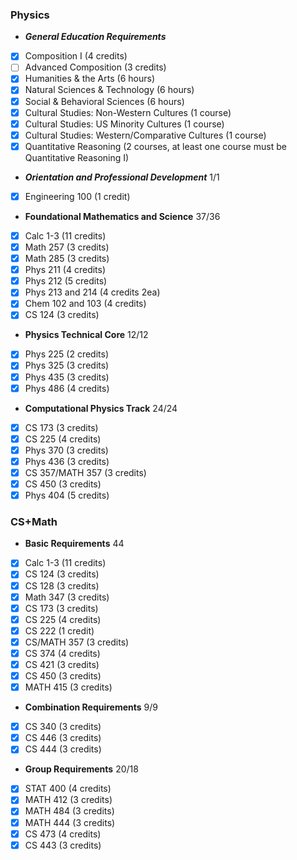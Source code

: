 ### Physics

- ***General Education Requirements*** 
- [x] Composition I (4 credits)
- [ ] Advanced Composition (3 credits)
- [x] Humanities & the Arts (6 hours)	
- [x] Natural Sciences & Technology (6 hours)
- [x] Social & Behavioral Sciences (6 hours)	
- [x] Cultural Studies: Non-Western Cultures (1 course)
- [x] Cultural Studies: US Minority Cultures (1 course)
- [x] Cultural Studies: Western/Comparative Cultures (1 course)
- [x] Quantitative Reasoning (2 courses, at least one course must be Quantitative Reasoning I)

- ***Orientation and Professional Development*** 1/1
- [x] Engineering 100 (1 credit)

- **Foundational Mathematics and Science** 37/36
- [x] Calc 1-3 (11 credits)
- [x] Math 257 (3 credits)
- [X] Math 285 (3 credits)
- [X] Phys 211 (4 credits)
- [X] Phys 212 (5 credits)
- [X] Phys 213 and 214 (4 credits 2ea)
- [X] Chem 102 and 103 (4 credits)
- [x] CS 124 (3 credits)

- **Physics Technical Core** 12/12
- [x] Phys 225 (2 credits)
- [X] Phys 325 (3 credits)
- [X] Phys 435 (3 credits)
- [X] Phys 486 (4 credits)

- **Computational Physics Track** 24/24
- [x] CS 173 (3 credits)
- [x] CS 225 (4 credits)
- [X] Phys 370 (3 credits)
- [X] Phys 436 (3 credits)
- [X] CS 357/MATH 357 (3 credits)
- [X] CS 450 (3 credits)
- [X] Phys 404 (5 credits)

### CS+Math

- **Basic Requirements** 44
- [x] Calc 1-3 (11 credits)
- [x] CS 124 (3 credits)
- [x] CS 128 (3 credits)
- [X] Math 347 (3 credits)
- [x] CS 173 (3 credits)
- [x] CS 225 (4 credits)
- [X] CS 222 (1 credit)
- [X] CS/MATH 357 (3 credits)
- [X] CS 374 (4 credits)
- [X] CS 421 (3 credits)
- [X] CS 450 (3 credits)
- [X] MATH 415 (3 credits)

- **Combination Requirements** 9/9
- [X] CS 340 (3 credits)
- [X] CS 446 (3 credits)
- [X] CS 444 (3 credits)

- **Group Requirements** 20/18
- [x] STAT 400 (4 credits)
- [X] MATH 412 (3 credits)
- [X] MATH 484 (3 credits)
- [X] MATH 444 (3 credits)
- [X] CS 473 (4 credits)
- [X] CS 443 (3 credits)

